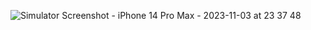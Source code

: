 ![Simulator Screenshot - iPhone 14 Pro Max - 2023-11-03 at 23 37 48](https://github.com/HafizSp/ostad_exam_11/assets/94937443/b38a780a-e501-43a3-863d-cada7dfe3cd2)
